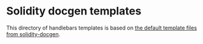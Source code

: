 # Solidity docgen templates

This directory of handlebars templates is based on [the default template files from solidity-docgen](https://github.com/OpenZeppelin/solidity-docgen/tree/master/src/themes/markdown).
